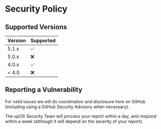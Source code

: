 # Security Policy

## Supported Versions

| Version | Supported          |
| ------- | ------------------ |
| 5.1.x   | :white_check_mark: |
| 5.0.x   | :x:                |
| 4.0.x   | :white_check_mark: |
| < 4.0   | :x:                |

## Reporting a Vulnerability

For valid issues we will do coordination and disclosure here on GitHub (including using a GitHub Security Advisory when necessary).

The upOS Security Team will process your report within a day, and respond within a week (although it will depend on the severity of your report).
